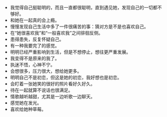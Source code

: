 - 我觉得自己挺聪明的，而且一直都很聪明，直到遇见她，发现自己的一切都不够好。
- 和她在一起真的会上瘾。
- 慢慢发现自己生活中多了一件很痛苦的事：猜对方是不是也喜欢自己。
- 在“她很喜欢我”和“一般喜欢我”之间徘徊反侧。
- 患得患失，反复怀疑自己。
- 有一种我要完了的感觉。
- 明明已经严重影响到生活，但是不想停止，想往更严重发展。
- 我变得不是原来的我了。
- 执迷不悟，心神不宁。
- 会想很多，压力很大，想给她更多。
- 明明自己不是初恋，但这是她的初恋，我好想也是初恋。
- 会盯着一张她笑的很好的照片看好久好久。
- 待在一起就算不说话也很满足。
- 情歌越听越甜，尤其是一边听歌一边聊天。
- 感觉她在发光。
- 喜欢给她种草莓。
